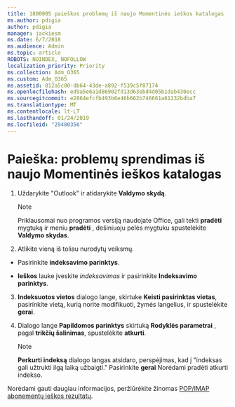 ```yaml
---
title: 1800005 paieškos problemų iš naujo Momentinės ieškos katalogas
ms.author: pdigia
author: pdigia
manager: jackiesm
ms.date: 6/7/2018
ms.audience: Admin
ms.topic: article
ROBOTS: NOINDEX, NOFOLLOW
localization_priority: Priority
ms.collection: Adm_O365
ms.custom: Adm_O365
ms.assetid: 812a5c80-db64-43de-a892-f539c5f87174
ms.openlocfilehash: ed9a5e6a1d86902fd13d63ebd4d05b1dab430ecc
ms.sourcegitcommit: e2864efcfb493b6e46b662b746661a61232bdba7
ms.translationtype: MT
ms.contentlocale: lt-LT
ms.lasthandoff: 01/24/2019
ms.locfileid: "29480356"
---
```

# <a name="fix-search-issues-by-rebuilding-your-instant-search-catalog"></a>Paieška: problemų sprendimas iš naujo Momentinės ieškos katalogas

1. Uždarykite "Outlook" ir atidarykite **Valdymo skydą**.
    
    > [!NOTE]
    > Priklausomai nuo programos versiją naudojate Office, gali tekti **pradėti** mygtuką ir meniu **pradėti** , dešiniuoju pelės mygtuku spustelėkite **Valdymo skydas**. 
  
2. Atlikite vieną iš toliau nurodytų veiksmų.
    
  - Pasirinkite **indeksavimo parinktys**.
    
  - **Ieškos** lauke įveskite *indeksavimas* ir pasirinkite **Indeksavimo parinktys**.
    
3. **Indeksuotos vietos** dialogo lange, skirtuke **Keisti pasirinktas vietas**, pasirinkite vietą, kurią norite modifikuoti, žymės langelius, ir spustelėkite **gerai**.
    
4. Dialogo lange **Papildomos parinktys** skirtuką **Rodyklės parametrai** , pagal **trikčių šalinimas**, spustelėkite **atkurti**.
    
    > [!NOTE]
    > **Perkurti indeksą** dialogo langas atsidaro, perspėjimas, kad į "indeksas gali užtrukti ilgą laiką užbaigti." Pasirinkite **gerai** Norėdami pradėti atkurti indekso. 
  
Norėdami gauti daugiau informacijos, peržiūrėkite žinomas [POP/IMAP abonementų ieškos rezultatų](https://support.office.com/article/51c9d2c7-a3db-4358-afdf-50d3a9e57039.aspx).
  

